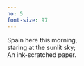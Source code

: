 ```yaml
---
no: 5
font-size: 97
---
```


Spain here this morning,  
staring at the sunlit sky;  
An ink-scratched paper. 
